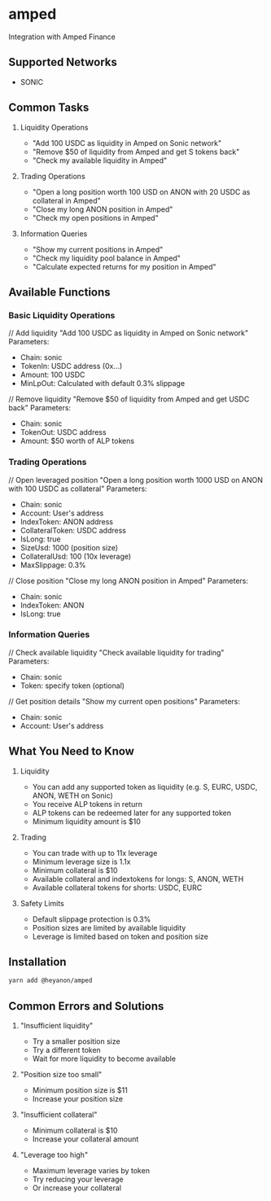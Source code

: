 # amped

Integration with Amped Finance

## Supported Networks

- SONIC

## Common Tasks

1. Liquidity Operations
   - "Add 100 USDC as liquidity in Amped on Sonic network"
   - "Remove $50 of liquidity from Amped and get S tokens back"
   - "Check my available liquidity in Amped"

2. Trading Operations
   - "Open a long position worth 100 USD on ANON with 20 USDC as collateral in Amped"
   - "Close my long ANON position in Amped"
   - "Check my open positions in Amped"

3. Information Queries
   - "Show my current positions in Amped"
   - "Check my liquidity pool balance in Amped"
   - "Calculate expected returns for my position in Amped"

## Available Functions

### Basic Liquidity Operations

// Add liquidity
"Add 100 USDC as liquidity in Amped on Sonic network"
Parameters:
- Chain: sonic
- TokenIn: USDC address (0x...)
- Amount: 100 USDC
- MinLpOut: Calculated with default 0.3% slippage

// Remove liquidity
"Remove $50 of liquidity from Amped and get USDC back"
Parameters:
- Chain: sonic
- TokenOut: USDC address
- Amount: $50 worth of ALP tokens

### Trading Operations

// Open leveraged position
"Open a long position worth 1000 USD on ANON with 100 USDC as collateral"
Parameters:
- Chain: sonic
- Account: User's address
- IndexToken: ANON address
- CollateralToken: USDC address
- IsLong: true
- SizeUsd: 1000 (position size)
- CollateralUsd: 100 (10x leverage)
- MaxSlippage: 0.3%

// Close position
"Close my long ANON position in Amped"
Parameters:
- Chain: sonic
- IndexToken: ANON
- IsLong: true

### Information Queries

// Check available liquidity
"Check available liquidity for trading"
Parameters:
- Chain: sonic
- Token: specify token (optional)

// Get position details
"Show my current open positions"
Parameters:
- Chain: sonic
- Account: User's address

## What You Need to Know

1. Liquidity
   - You can add any supported token as liquidity (e.g. S, EURC, USDC, ANON, WETH on Sonic)
   - You receive ALP tokens in return
   - ALP tokens can be redeemed later for any supported token
   - Minimum liquidity amount is $10

2. Trading
   - You can trade with up to 11x leverage
   - Minimum leverage size is 1.1x
   - Minimum collateral is $10
   - Available collateral and indextokens for longs: S, ANON, WETH
   - Available collateral tokens for shorts: USDC, EURC

3. Safety Limits
   - Default slippage protection is 0.3%
   - Position sizes are limited by available liquidity
   - Leverage is limited based on token and position size

## Installation

```bash
yarn add @heyanon/amped
```

## Common Errors and Solutions

1. "Insufficient liquidity"
   - Try a smaller position size
   - Try a different token
   - Wait for more liquidity to become available

2. "Position size too small"
   - Minimum position size is $11
   - Increase your position size

3. "Insufficient collateral"
   - Minimum collateral is $10
   - Increase your collateral amount

4. "Leverage too high"
   - Maximum leverage varies by token
   - Try reducing your leverage
   - Or increase your collateral


